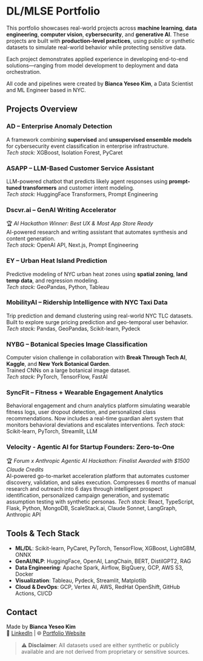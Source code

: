 # DL/MLSE Portfolio

This portfolio showcases real-world projects across **machine learning**, **data engineering**, **computer vision**, **cybersecurity**, and **generative AI**. These projects are built with **production-level practices**, using public or synthetic datasets to simulate real-world behavior while protecting sensitive data.

Each project demonstrates applied experience in developing end-to-end solutions—ranging from model development to deployment and data orchestration.

All code and pipelines were created by **Bianca Yeseo Kim**, a Data Scientist and ML Engineer based in NYC.


## Projects Overview

### AD  – Enterprise Anomaly Detection  
A framework combining **supervised** and **unsupervised ensemble models** for cybersecurity event classification in enterprise infrastructure.  
*Tech stack:* XGBoost, Isolation Forest, PyCaret


### ASAPP – LLM-Based Customer Service Assistant  
LLM-powered chatbot that predicts likely agent responses using **prompt-tuned transformers** and customer intent modeling.  
*Tech stack:* HuggingFace Transformers, Prompt Engineering


### Dscvr.ai – GenAI Writing Accelerator  
🏆 *AI Hackathon Winner: Best UX & Most App Store Ready*  
AI-powered research and writing assistant that automates synthesis and content generation.  
*Tech stack:* OpenAI API, Next.js, Prompt Engineering


### EY – Urban Heat Island Prediction  
Predictive modeling of NYC urban heat zones using **spatial zoning**, **land temp data**, and regression modeling.  
*Tech stack:* GeoPandas, Python, Tableau


### MobilityAI – Ridership Intelligence with NYC Taxi Data
Trip prediction and demand clustering using real-world NYC TLC datasets. Built to explore surge pricing prediction and geo-temporal user behavior.
*Tech stack:* Pandas, GeoPandas, Scikit-learn, Pydeck


### NYBG – Botanical Species Image Classification  
Computer vision challenge in collaboration with **Break Through Tech AI**, **Kaggle**, and **New York Botanical Garden**.  
Trained CNNs on a large botanical image dataset.  
*Tech stack:* PyTorch, TensorFlow, FastAI


### SyncFit – Fitness + Wearable Engagement Analytics  
Behavioral engagement and churn analytics platform simulating wearable fitness logs, user dropout detection, and personalized class recommendations. Now includes a real-time guardian alert system that monitors behavioral deviations and escalates interventions.
*Tech stack:* Scikit-learn, PyTorch, Streamlit, LLM


### Velocity - Agentic AI for Startup Founders: Zero-to-One
🏆 *Forum x Anthropic Agentic AI Hackathon: Finalist Awarded with $1500 Claude Credits*      
AI-powered go-to-market acceleration platform that automates customer discovery, validation, and sales execution. Compresses 6 months of manual research and outreach into 6 days through intelligent prospect identification, personalized campaign generation, and systematic assumption testing with synthetic personas.
*Tech stack:* React, TypeScript, Flask, Python, MongoDB, ScaleStack.ai, Claude Sonnet, LangGraph, Anthropic API

## Tools & Tech Stack

- **ML/DL**: Scikit-learn, PyCaret, PyTorch, TensorFlow, XGBoost, LightGBM, ONNX  
- **GenAI/NLP**: HuggingFace, OpenAI, LangChain, BERT, DistilGPT2, RAG  
- **Data Engineering**: Apache Spark, Airflow, BigQuery, GCP, AWS S3, Docker  
- **Visualization**: Tableau, Pydeck, Streamlit, Matplotlib  
- **Cloud & DevOps**: GCP, Vertex AI, AWS, RedHat OpenShift, GitHub Actions, CI/CD  


## Contact

Made by **Bianca Yeseo Kim**  
🔗 [LinkedIn](https://linkedin.com/in/yeseobiancakim) | 🌐 [Portfolio Website](https://rummikub.github.io/portfolio)


> ⚠️ **Disclaimer**: All datasets used are either synthetic or publicly available and are not derived from proprietary or sensitive sources.
